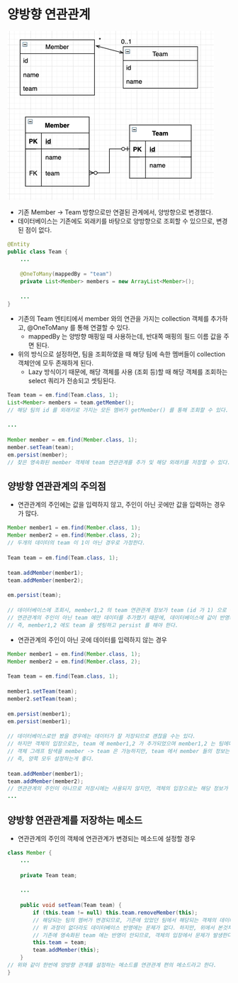 # 양방향 연관관계

![inheritance model](../images/4.%20two-way%20relationship.png.png)

* 기존 Member -> Team 방향으로만 연결된 관계에서, 양방향으로 변경했다.
* 데이터베이스는 기존에도 외래키를 바탕으로 양방향으로 조회할 수 있으므로, 변경된 점이 없다.

```java
@Entity
public class Team {
    ...

    @OneToMany(mappedBy = "team")
    private List<Member> members = new ArrayList<Member>();

    ... 
}
```

* 기존의 Team 엔티티에서 member 와의 연관을 가지는 collection 객체를 추가하고, @OneToMany 를 통해 연결할 수 있다.
    * mappedBy 는 양방향 매핑일 때 사용하는데, 반대쪽 매핑의 필드 이름 값을 주면 된다.
* 위의 방식으로 설정하면, 팀을 조회하였을 때 해당 팀에 속한 멤버들이 collection 객체안에 모두 존재하게 된다.
    * Lazy 방식이기 때문에, 해당 객체를 사용 (조회 등)할 때 해당 객체를 조회하는 select 쿼리가 전송되고 셋팅된다.
    
```java
Team team = em.find(Team.class, 1);
List<Member> members = team.getMember();
// 해당 팀의 id 를 외래키로 가지는 모든 멤버가 getMember() 를 통해 조회할 수 있다.

...

Member member = em.find(Member.class, 1);
member.setTeam(team);
em.persist(member);
// 찾은 영속화된 member 객체에 team 연관관계를 추가 및 해당 외래키를 저장할 수 있다. 
```

## 양방향 연관관계의 주의점

* 연관관계의 주인에는 값을 입력하지 않고, 주인이 아닌 곳에만 값을 입력하는 경우가 많다.

```java
Member member1 = em.find(Member.class, 1);
Member member2 = em.find(Member.class, 2);
// 두개의 데이터의 team 이 1이 아닌 경우로 가정한다.

Team team = em.find(Team.class, 1);

team.addMember(member1);
team.addMember(member2);

em.persist(team);

// 데이터베이스에 조회시, member1,2 의 team 연관관계 정보가 team (id 가 1) 으로 설정되지 않는다.
// 연관관계의 주인이 아닌 team 에만 데이터를 추가했기 때문에, 데이터베이스에 값이 반영되지 않는다.
// 즉, member1,2 에도 team 을 셋팅하고 persist 를 해야 한다.
```

* 연관관계의 주인이 아닌 곳에 데이터를 입력하지 않는 경우

```java
Member member1 = em.find(Member.class, 1);
Member member2 = em.find(Member.class, 2);

Team team = em.find(Team.class, 1);

member1.setTeam(team);
member2.setTeam(team);

em.persist(member1);
em.persist(member1);

// 데이터베이스로만 봤을 경우에는 데이터가 잘 저장되므로 괜찮을 수는 있다.
// 하지만 객체의 입장으로는, team 에 member1,2 가 추가되었으며 member1,2 는 팀에대한 정보를 알고있어서
// 객체 그래프 탐색을 member -> team 은 가능하지만, team 에서 member 들의 정보는 없으므로 불가능하다.
// 즉, 양쪽 모두 설정하는게 좋다.

team.addMember(member1);
team.addMember(member2);
// 연관관계의 주인이 아니므로 저장시에는 사용되지 않지만, 객체의 입장으로는 해당 정보가 있는게 좋다.
...
```

## 양방향 연관관계를 저장하는 메소드

* 연관관계의 주인의 객체에 연관관계가 변경되는 메소드에 설정할 경우

```java
class Member {
    ...

    private Team team;

    ...

    public void setTeam(Team team) {
        if (this.team != null) this.team.removeMember(this);
        // 해당되는 팀의 멤버가 변경되므로, 기존에 있었던 팀에서 해당되는 객체의 데이터를 제거해줘야 한다.
        // 위 과정이 없더라도 데이터베이스 반영에는 문제가 없다. 하지만, 위에서 본것처럼 객체의 관점에서
        // 기존에 영속화된 team 에는 반영이 안되므로, 객체의 입장에서 문제가 발생한다.
        this.team = team;
        team.addMember(this);
    }
// 위와 같이 한번에 양방향 관계를 설정하는 메소드를 연관관계 편의 메소드라고 한다.
}
```
